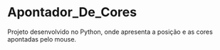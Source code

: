 ﻿# Apontador_De_Cores
 
 Projeto desenvolvido no Python, onde apresenta a posição e as cores apontadas pelo mouse.
 

